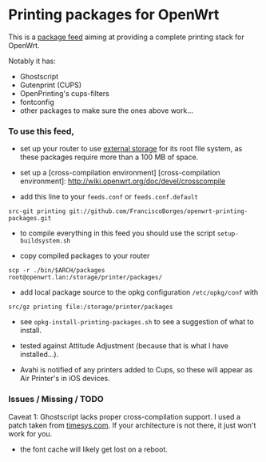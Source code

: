 # Printing packages for OpenWrt

This is a [package feed] aiming at providing a complete printing stack
for OpenWrt.

Notably it has:
- Ghostscript
- Gutenprint (CUPS)
- OpenPrinting's cups-filters
- fontconfig
- other packages to make sure the ones above work...

[package feed]: http://wiki.openwrt.org/doc/devel/feeds

[timesys.com]: http://repository.timesys.com/buildsources/g/ghostscript/

### To use this feed,

- set up your router to use [external storage] for its root file
  system, as these packages require more than a 100 MB of space.

[external storage]: http://wiki.openwrt.org/doc/howto/extroot

- set up a [cross-compilation environment]
[cross-compilation environment]: http://wiki.openwrt.org/doc/devel/crosscompile

- add this line to your `feeds.conf` or `feeds.conf.default`

```
src-git printing git://github.com/FranciscoBorges/openwrt-printing-packages.git
```

- to compile everything in this feed you should use the script `setup-buildsystem.sh`

- copy compiled packages to your router

```
scp -r ./bin/$ARCH/packages root@openwrt.lan:/storage/printer/packages/
```

- add local package source to the opkg configuration `/etc/opkg/conf` with

```
src/gz printing file:/storage/printer/packages
```

- see `opkg-install-printing-packages.sh` to see a suggestion of what to install.

- tested against Attitude Adjustment (because that is what I have installed...).

- Avahi is notified of any printers added to Cups, so these will appear as Air Printer's in iOS devices.

### Issues / Missing / TODO

Caveat 1: Ghostscript lacks proper cross-compilation support. I used a
patch taken from [timesys.com]. If your architecture is not there, it
just won't work for you.

- the font cache will likely get lost on a reboot.
